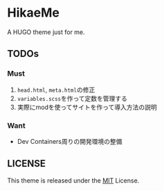 # HikaeMe

A HUGO theme just for me.

## TODOs

### Must

1. `head.html`, `meta.html`の修正
2. `variables.scss`を作って定数を管理する
3. 実際にmodを使ってサイトを作って導入方法の説明

### Want

- Dev Containers周りの開発環境の整備

## LICENSE

This theme is released under the [MIT](https://opensource.org/license/MIT) License.
